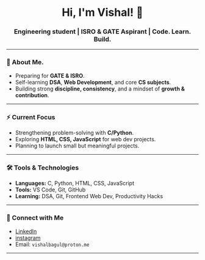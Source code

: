 <h1 align="center">Hi, I'm Vishal! 🚀</h1>
<h3 align="center">Engineering student | ISRO & GATE Aspirant | Code. Learn. Build.</h3>

---

### 🧠 About Me.
- Preparing for **GATE & ISRO**.
- Self-learning **DSA**, **Web Development**, and core **CS subjects**.
- Building strong **discipline, consistency**, and a mindset of **growth & contribution**.

---

### ⚡ Current Focus
- Strengthening problem-solving with **C/Python**.
- Exploring **HTML, CSS, JavaScript** for web dev projects.
- Planning to launch small but meaningful projects.

---

### 🛠️ Tools & Technologies
- **Languages:** C, Python, HTML, CSS, JavaScript  
- **Tools:** VS Code, Git, GitHub  
- **Learning:** DSA, Git, Frontend Web Dev, Productivity Hacks
---
### 🔗 Connect with Me
- [LinkedIn](https://www.linkedin.com/in/vishal-bagul)  
- [ instagram ](https://www.instagram.com/vishalbagul.in/)
- Email: `vishalbagul@proton.me`

---


